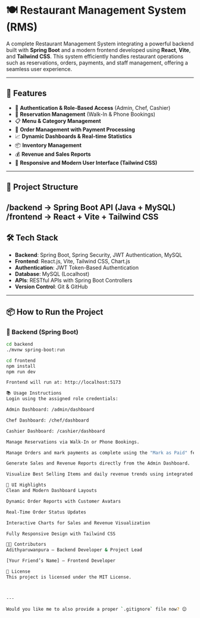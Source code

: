 # 🍽️ Restaurant Management System (RMS)

A complete Restaurant Management System integrating a powerful backend built with **Spring Boot** and a modern frontend developed using **React**, **Vite**, and **Tailwind CSS**. This system efficiently handles restaurant operations such as reservations, orders, payments, and staff management, offering a seamless user experience.

---

## 🚀 Features

- 🔐 **Authentication & Role-Based Access** (Admin, Chef, Cashier)
- 📅 **Reservation Management** (Walk-In & Phone Bookings)
- 📋 **Menu & Category Management**
- 🧾 **Order Management with Payment Processing**
- 📈 **Dynamic Dashboards & Real-time Statistics**
- 📦 **Inventory Management**
- 💰 **Revenue and Sales Reports**
- 📱 **Responsive and Modern User Interface (Tailwind CSS)**

---

## 📂 Project Structure

/backend → Spring Boot API (Java + MySQL)
/frontend → React + Vite + Tailwind CSS
---

## 🛠️ Tech Stack

- **Backend**: Spring Boot, Spring Security, JWT Authentication, MySQL
- **Frontend**: React.js, Vite, Tailwind CSS, Chart.js
- **Authentication**: JWT Token-Based Authentication
- **Database**: MySQL (Localhost)
- **APIs**: RESTful APIs with Spring Boot Controllers
- **Version Control**: Git & GitHub

---

## 📦 How to Run the Project

### 📌 Backend (Spring Boot)

```bash
cd backend
./mvnw spring-boot:run

cd frontend
npm install
npm run dev

Frontend will run at: http://localhost:5173

📚 Usage Instructions
Login using the assigned role credentials:

Admin Dashboard: /admin/dashboard

Chef Dashboard: /chef/dashboard

Cashier Dashboard: /cashier/dashboard

Manage Reservations via Walk-In or Phone Bookings.

Manage Orders and mark payments as complete using the "Mark as Paid" feature.

Generate Sales and Revenue Reports directly from the Admin Dashboard.

Visualize Best Selling Items and daily revenue trends using integrated charts.

🎨 UI Highlights
Clean and Modern Dashboard Layouts

Dynamic Order Reports with Customer Avatars

Real-Time Order Status Updates

Interactive Charts for Sales and Revenue Visualization

Fully Responsive Design with Tailwind CSS

👨‍💻 Contributors
Adithyaruwanpura – Backend Developer & Project Lead

[Your Friend’s Name] – Frontend Developer

📜 License
This project is licensed under the MIT License.



---

Would you like me to also provide a proper `.gitignore` file now? 😊








